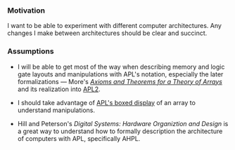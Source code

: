 ### Motivation

I want to be able to experiment with different computer architectures. Any changes I make between architectures should be clear and succinct.

### Assumptions

-  I will be able to get most of the way when describing memory and logic gate layouts and manipulations with APL's notation, especially the later formalizations — More's [*Axioms and Theorems for a Theory of Arrays*](http://gifi.stat.ucla.edu/apl/literature/arrays/more_73.pdf) and its realization into [APL2](https://public.dhe.ibm.com/common/ssi/ecm/zs/en/zsb03142usen/systems-hardware-z-systems-zs-redbook-zsb03142usen-20180425.pdf).

- I should take advantage of [APL's boxed display](https://aplwiki.com/LearnMoreApl/Display) of an array to understand manipulations.

- Hill and Peterson's *Digital Systems: Hardware Organiztion and Design* is a great way to understand how to formally description the architecture of computers with APL, specifically AHPL.





